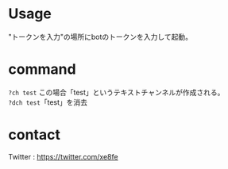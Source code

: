# Usage
"トークンを入力"の場所にbotのトークンを入力して起動。
# command
```?ch test``` この場合「test」というテキストチャンネルが作成される。  
```?dch test```「test」を消去  
# contact
Twitter : https://twitter.com/xe8fe

